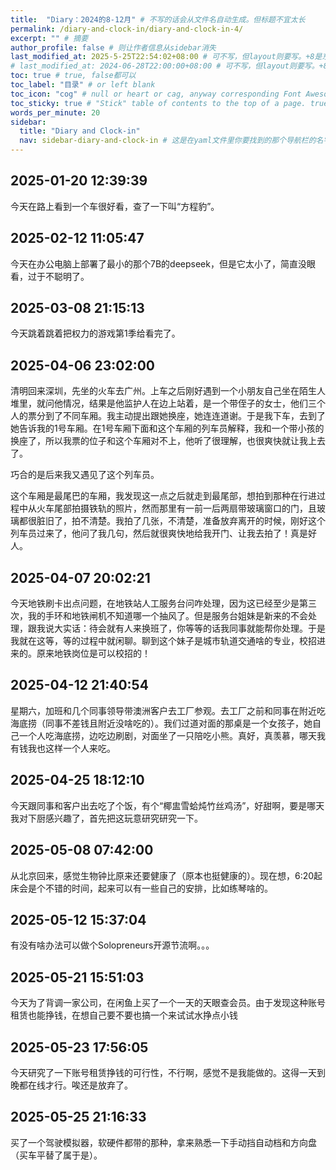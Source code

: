 ```yaml
---
title:  "Diary：2024的8-12月" # 不写的话会从文件名自动生成。但标题不宜太长
permalink: /diary-and-clock-in/diary-and-clock-in-4/
excerpt: "" # 摘要
author_profile: false # 则让作者信息从sidebar消失
last_modified_at: 2025-5-25T22:54:02+08:00 # 可不写，但layout则要写。+8是东八区
# last_modified_at: 2024-06-28T22:00:00+08:00 # 可不写，但layout则要写。+8是东八区
toc: true # true, false都可以
toc_label: "目录" # or left blank
toc_icon: "cog" # null or heart or cag, anyway corresponding Font Awesome icon name (without fa prefix)
toc_sticky: true # "Stick" table of contents to the top of a page. true: toc floats. false: toc fixed
words_per_minute: 20
sidebar:
  title: "Diary and Clock-in"
  nav: sidebar-diary-and-clock-in # 这是在yaml文件里你要找到的那个导航栏的名字
---
```




## 2025-01-20 12:39:39

今天在路上看到一个车很好看，查了一下叫“方程豹”。


## 2025-02-12 11:05:47

今天在办公电脑上部署了最小的那个7B的deepseek，但是它太小了，简直没眼看，过于不聪明了。

## 2025-03-08 21:15:13

今天跳着跳着把权力的游戏第1季给看完了。

## 2025-04-06 23:02:00

清明回来深圳，先坐的火车去广州。上车之后刚好遇到一个小朋友自己坐在陌生人堆里，就问他情况，结果是他监护人在边上站着，是一个带侄子的女士，他们三个人的票分到了不同车厢。我主动提出跟她换座，她连连道谢。于是我下车，去到了她告诉我的1号车厢。在1号车厢下面和这个车厢的列车员解释，我和一个带小孩的换座了，所以我票的位子和这个车厢对不上，他听了很理解，也很爽快就让我上去了。

巧合的是后来我又遇见了这个列车员。

这个车厢是最尾巴的车厢，我发现这一点之后就走到最尾部，想拍到那种在行进过程中从火车尾部拍摄铁轨的照片，然而那里有一前一后两扇带玻璃窗口的门，且玻璃都很脏旧了，拍不清楚。我拍了几张，不清楚，准备放弃离开的时候，刚好这个列车员过来了，他问了我几句，然后就很爽快地给我开门、让我去拍了！真是好人。


## 2025-04-07 20:02:21

今天地铁刷卡出点问题，在地铁站人工服务台问咋处理，因为这已经至少是第三次，我的手环和地铁闸机不知道哪一个抽风了。但是服务台姐妹是新来的不会处理，跟我说大实话：待会就有人来换班了，你等等的话我同事就能帮你处理。于是我就在这等，等的过程中就闲聊。聊到这个妹子是城市轨道交通啥的专业，校招进来的。原来地铁岗位是可以校招的！

## 2025-04-12 21:40:54

星期六，加班和几个同事领导带澳洲客户去工厂参观。去工厂之前和同事在附近吃海底捞（同事不差钱且附近没啥吃的）。我们过道对面的那桌是一个女孩子，她自己一个人吃海底捞，边吃边刷剧，对面坐了一只陪吃小熊。真好，真羡慕，哪天我有钱我也这样一个人来吃。


## 2025-04-25 18:12:10

今天跟同事和客户出去吃了个饭，有个“椰盅雪蛤炖竹丝鸡汤”，好甜啊，要是哪天我对下厨感兴趣了，首先把这玩意研究研究一下。

## 2025-05-08 07:42:00

从北京回来，感觉生物钟比原来还要健康了（原本也挺健康的）。现在想，6:20起床会是个不错的时间，起来可以有一些自己的安排，比如练琴啥的。

## 2025-05-12 15:37:04

有没有啥办法可以做个Solopreneurs开源节流啊。。。

## 2025-05-21 15:51:03

今天为了背调一家公司，在闲鱼上买了一个一天的天眼查会员。由于发现这种账号租赁也能挣钱，在想自己要不要也搞一个来试试水挣点小钱



## 2025-05-23 17:56:05

今天研究了一下账号租赁挣钱的可行性，不行啊，感觉不是我能做的。这得一天到晚都在线才行。唉还是放弃了。



## 2025-05-25 21:16:33

买了一个驾驶模拟器，软硬件都带的那种，拿来熟悉一下手动挡自动档和方向盘（买车平替了属于是）。



